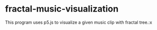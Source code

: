 # fractal-music-visualization
This program uses p5.js to visualize a given music clip with fractal tree.:x
